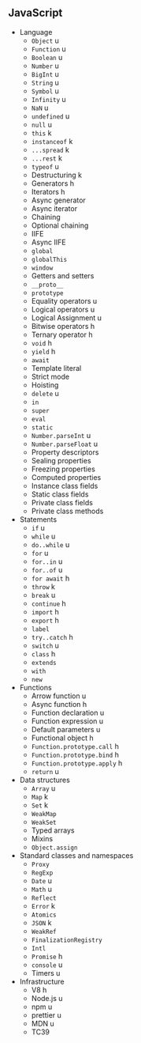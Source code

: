 ## JavaScript

- Language
  - `Object` u
  - `Function` u
  - `Boolean` u
  - `Number` u
  - `BigInt` u
  - `String` u
  - `Symbol` u
  - `Infinity` u
  - `NaN` u
  - `undefined` u
  - `null` u
  - `this` k
  - `instanceof` k
  - `...spread` k
  - `...rest` k
  - `typeof` u
  - Destructuring k
  - Generators h
  - Iterators h
  - Async generator
  - Async iterator
  - Chaining
  - Optional chaining
  - IIFE
  - Async IIFE
  - `global`
  - `globalThis`
  - `window`
  - Getters and setters
  - `__proto__`
  - `prototype`
  - Equality operators u
  - Logical operators u
  - Logical Assignment u
  - Bitwise operators h
  - Ternary operator h
  - `void` h
  - `yield` h
  - `await`
  - Template literal
  - Strict mode
  - Hoisting
  - `delete` u
  - `in`
  - `super`
  - `eval`
  - `static`
  - `Number.parseInt` u
  - `Number.parseFloat` u
  - Property descriptors
  - Sealing properties
  - Freezing properties
  - Computed properties
  - Instance class fields
  - Static class fields
  - Private class fields
  - Private class methods
- Statements
  - `if` u
  - `while` u
  - `do..while` u
  - `for` u
  - `for..in` u
  - `for..of` u
  - `for await` h
  - `throw` k
  - `break` u
  - `continue` h
  - `import` h
  - `export` h
  - `label`
  - `try..catch` h
  - `switch` u
  - `class` h
  - `extends`
  - `with`
  - `new`
- Functions
  - Arrow function u
  - Async function h
  - Function declaration u
  - Function expression u
  - Default parameters u
  - Functional object h
  - `Function.prototype.call` h
  - `Function.prototype.bind` h
  - `Function.prototype.apply` h
  - `return` u
- Data structures
  - `Array` u
  - `Map` k
  - `Set` k
  - `WeakMap`
  - `WeakSet`
  - Typed arrays
  - Mixins
  - `Object.assign`
- Standard classes and namespaces
  - `Proxy`
  - `RegExp`
  - `Date` u
  - `Math` u
  - `Reflect`
  - `Error` k
  - `Atomics`
  - `JSON` k
  - `WeakRef`
  - `FinalizationRegistry`
  - `Intl`
  - `Promise` h
  - `console` u
  - Timers u
- Infrastructure
  - V8 h
  - Node.js u
  - npm u
  - prettier u
  - MDN u
  - TC39
